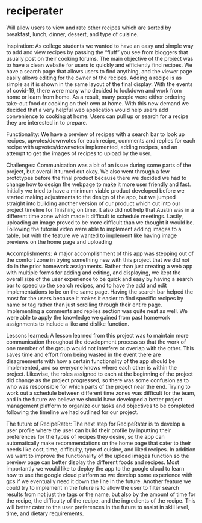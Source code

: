 # reciperater
Will allow users to view and rate other recipes which are sorted by breakfast, lunch, dinner, dessert, and type of cuisine.

Inspiration:
As college students we wanted to have an easy and simple way to add and view recipes by passing the “fluff” you see from bloggers that usually post on their cooking forums. The main objective of the project was to have a clean website for users to quickly and efficiently find recipes. We have a search page that allows users to find anything, and the viewer page easily allows editing for the owner of the recipes. Adding a recipe is as simple as it is shown in the same layout of the final display. With the events of covid-19, there were many who decided to lockdown and work from home or learn from home. As a result, many people were either ordering take-out food or cooking on their own at home. With this new demand we decided that a very helpful web application would help users add convenience to cooking at home. Users can pull up or search for a recipe they are interested in to prepare.

Functionality: We have a preview of recipes with a search bar to look up recipes, upvotes/downvotes for each recipe, comments and replies for each recipe with upvotes/downvotes implemented, adding recipes, and an attempt to get the images of recipes to upload by the user.

Challenges: 
Communication was a bit of an issue during some parts of the project, but overall it turned out okay. We also went through a few prototypes before the final product because there we decided we had to change how to design the webpage to make it more user friendly and fast. Initially we tried to have a minimum viable product developed before we started making adjustments to the design of the app, but we jumped straight into building another version of our product which cut into our project timeline for finishing on time. It also did not help that Austin was in a different time zone which made it difficult to schedule meetings. Lastly, uploading an image proved to be more difficult than we thought it would be. Following the tutorial video were able to implement adding images to a table, but with the feature we wanted to implement like having image previews on the home page and uploading

Accomplishments:
A major accomplishment of this app was stepping out of the comfort zone in trying something new with this project that we did not do in the prior homework assignments. Rather than just creating a web app with multiple forms for adding and editing, and displaying, we kept the overall size of the user experience to be quick and easy by having a search bar to speed up the search recipes, and to have the add and edit implementations to be on the same page. Having the search bar helped the most for the users because it makes it easier to find specific recipes by name or tag rather than just scrolling through their entire page. Implementing a comments and replies section was quite neat as well. We were able to apply the knowledge we gained from past homework assignments to include a like and dislike function.

Lessons learned:
A lesson learned from this project was to maintain more communication throughout the development process so that the work of one member of the group would not interfere or overlap with the other. This saves time and effort from being wasted in the event there are disagreements with how a certain functionality of the app should be implemented, and so everyone knows where each other is within the project. Likewise, the roles assigned to each at the beginning of the project did change as the project progressed, so there was some confusion as to who was responsible for which parts of the project near the end. Trying to work out a schedule between different time zones was difficult for the team, and in the future we believe we should have developed a better project management platform to organize our tasks and objectives to be completed following the timeline we had outlined for our project.

The future of RecipeRater:
The next step for RecipeRater is to develop a user profile where the user can build their profile by inputting their preferences for the types of recipes they desire, so the app can automatically make recommendations on the home page that cater to their needs like cost, time, difficulty, type of cuisine, and liked recipes. In addition we want to improve the functionality of the upload images function so the preview page can better display the different foods and recipes. Most importantly we would like to deploy the app to the google cloud to learn how to use the google cloud platform so we develop some experience with gcs if we eventually need it down the line in the future. Another feature we could try to implement in the future is to allow the user to filter search results from not just the tags or the name, but also by the amount of time for the recipe, the difficulty of the recipe, and the ingredients of the recipe. This will better cater to the user preferences in the future to assist in skill level, time, and dietary requirements.

